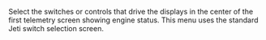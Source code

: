 Select the switches or controls that drive the displays in the center of the
first telemetry screen showing engine status. This menu uses the standard Jeti
switch selection screen.
